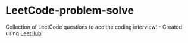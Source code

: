 # LeetCode-problem-solve
Collection of LeetCode questions to ace the coding interview! - Created using [LeetHub](https://github.com/QasimWani/LeetHub)

